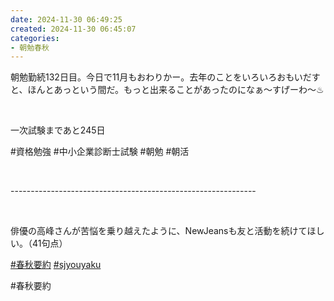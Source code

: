 ```yaml
---
date: 2024-11-30 06:49:25
created: 2024-11-30 06:45:07
categories:
- 朝勉春秋
---
```


朝勉勤続132日目。今日で11月もおわりかー。去年のことをいろいろおもいだすと、ほんとあっという間だ。もっと出来ることがあったのになぁ〜すげーわ〜♨︎

<br>

一次試験まであと245日

#資格勉強 #中小企業診断士試験 #朝勉 #朝活

<br>

\-------------------------------------------------------------

<br>

俳優の高峰さんが苦悩を乗り越えたように、NewJeansも友と活動を続けてほしい。（41句点）  

[#春秋要約](https://x.com/hashtag/%E6%98%A5%E7%A7%8B%E8%A6%81%E7%B4%84?src=hashtag_click) [#sjyouyaku](https://x.com/hashtag/sjyouyaku?src=hashtag_click)

#春秋要約